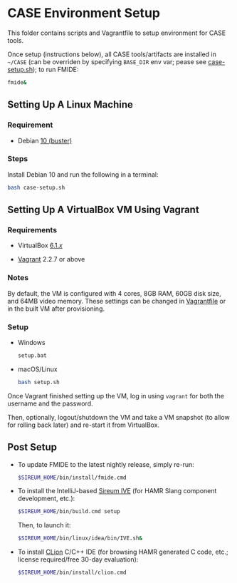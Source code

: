 # CASE Environment Setup

This folder contains scripts and Vagrantfile to setup environment for CASE tools.

Once setup (instructions below), all CASE tools/artifacts are installed in ``~/CASE`` 
(can be overriden by specifying ``BASE_DIR`` env var; pease see [case-setup.sh](case-setup.sh)); 
to run FMIDE:

```bash
fmide&
```


## Setting Up A Linux Machine

### Requirement

* Debian [10 (buster)](https://cdimage.debian.org/debian-cd/current-live/amd64/bt-hybrid/)

### Steps

Install Debian 10 and run the following in a terminal:

```bash
bash case-setup.sh
```


## Setting Up A VirtualBox VM Using Vagrant

### Requirements

* VirtualBox [6.1.*x*](https://www.virtualbox.org/)

* [Vagrant](https://www.vagrantup.com/) 2.2.7 or above

### Notes

By default, the VM is configured with 4 cores, 8GB RAM, 60GB disk size, and 64MB video memory.
These settings can be changed in [Vagrantfile](Vagrantfile) or in the built VM after provisioning.

### Setup

* Windows

  ```bash
  setup.bat
  ```

* macOS/Linux

  ```bash
  bash setup.sh
  ```

Once Vagrant finished setting up the VM, log in using ``vagrant`` for both the username and the password.

Then, optionally, logout/shutdown the VM and take a VM snapshot (to allow for rolling back later) and re-start it from VirtualBox.


## Post Setup

* To update FMIDE to the latest nightly release, simply re-run:

  ```bash
  $SIREUM_HOME/bin/install/fmide.cmd
  ```

* To install the IntelliJ-based [Sireum IVE](https://github.com/sireum/kekinian)
  (for HAMR Slang component development, etc.):

  ```bash
  $SIREUM_HOME/bin/build.cmd setup
  ```

  Then, to launch it:

  ```bash
  $SIREUM_HOME/bin/linux/idea/bin/IVE.sh&
  ```

* To install [CLion](https://www.jetbrains.com/clion/) C/C++ IDE 
  (for browsing HAMR generated C code, etc.; license required/free 30-day evaluation):

  ```bash
  $SIREUM_HOME/bin/install/clion.cmd
  ```